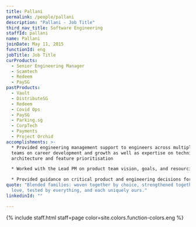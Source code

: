 ```yaml
---
title: Pallani
permalink: /people/pallani
description: "Pallani - Job Title"
third_nav_title: Software Engineering
staffId: pallani
name: Pallani
joinDate: May 11, 2015
functionId: eng
jobTitle: Job Title
curProducts:
  - Senior Engineering Manager
  - Scamtech
  - Redeem
  - PaySG
pastProducts:
  - Vault
  - DistributeSG
  - Redeem
  - Covid Ops
  - PaySG
  - Parking.sg
  - CorpTech
  - Payments
  - Project Orchid
accomplishments: >-
  * Provided engineering management support to engineers across multiple product
  teams on career development and growth as well as expertise on technical
  architecture and feature prioritisation 

  * Worked with the Lead PM on product team vision, goals, and resourcing, as well as building a strong team culture of cross-functional collaboration and mission-focus.

  * Provided guidance on critical product and engineering decisions for Redeem.gov.sg, Data.gov.sg, Project Orchid, Pair, Plague, and Parking.sg.
quote: "Blended families: woven together by choice, strengthened together by
  love, tested by everything, and each uniquely ours."
linkedinId: ""

---
```


{% include staff.html staff=page color=site.colors.function-colors.eng %}
